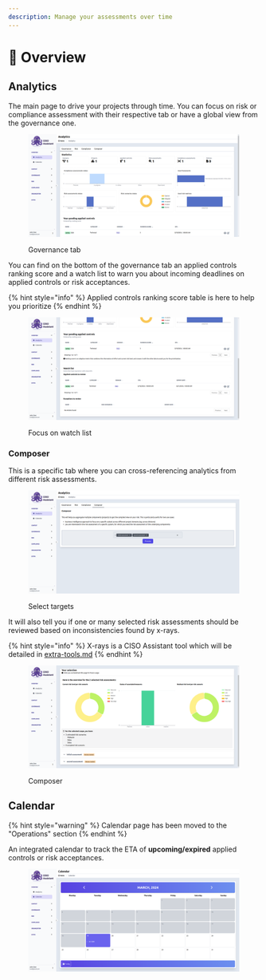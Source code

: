 ```yaml
---
description: Manage your assessments over time
---
```


# 🔎 Overview

## Analytics

The main page to drive your projects through time. You can focus on risk or compliance assessment with their respective tab or have a global view from the governance one.

<figure><img src="../.gitbook/assets/screenshot-2024-03-20-16-13-24.png" alt=""><figcaption><p>Governance tab</p></figcaption></figure>

You can find on the bottom of the governance tab an applied controls ranking score and a watch list to warn you about incoming deadlines on applied controls or risk acceptances.

{% hint style="info" %}
Applied controls ranking score table is here to help you prioritize
{% endhint %}

<figure><img src="../.gitbook/assets/screenshot-2024-03-20-16-13-30.png" alt=""><figcaption><p>Focus on watch list</p></figcaption></figure>

### Composer

This is a specific tab where you can cross-referencing analytics from different risk assessments.

<figure><img src="../.gitbook/assets/screenshot-2024-03-20-16-21-21.png" alt=""><figcaption><p>Select targets</p></figcaption></figure>

It will also tell you if one or many selected risk assessments should be reviewed based on inconsistencies found by x-rays.

{% hint style="info" %}
X-rays is a CISO Assistant tool which will be detailed in [extra-tools.md](extra-tools.md "mention")
{% endhint %}

<figure><img src="../.gitbook/assets/screenshot-2024-03-20-16-21-28.png" alt=""><figcaption><p>Composer</p></figcaption></figure>

## Calendar

{% hint style="warning" %}
Calendar page has been moved to the "Operations" section
{% endhint %}

An integrated calendar to track the ETA of **upcoming/expired** applied controls or risk acceptances.

<figure><img src="../.gitbook/assets/screenshot-2024-03-19-14-50-56.png" alt=""><figcaption></figcaption></figure>
